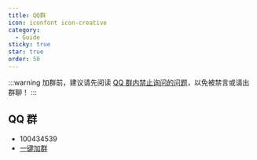 ```yaml
---
title: QQ群
icon: iconfont icon-creative
category:
  - Guide
sticky: true
star: true
order: 50
---
```


:::warning
加群前，建议请先阅读 [QQ 群内禁止询问的问题](../faq/no-ask.md)，以免被禁言或请出群聊！
:::

## QQ 群

- 100434539
- [一键加群](https://qm.qq.com/q/oSPbV2sGuO)

